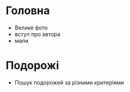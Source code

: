 # Головна

- Велике фото
- вступ про автора
- мапи

# Подорожі

- Пошук подорожей за різними критеріями
